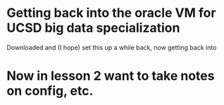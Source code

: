 # Getting back into the oracle VM for UCSD big data specialization

Downloaded and (I hope) set this up a while back, now getting back into

# Now in lesson 2 want to take notes on config, etc.

